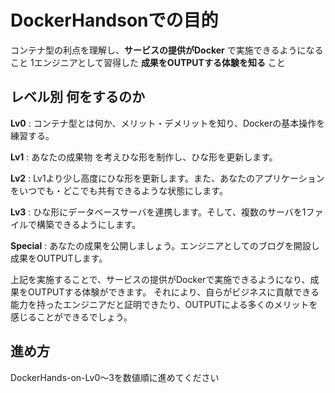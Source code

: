 # DockerHandsonでの目的

コンテナ型の利点を理解し、**サービスの提供がDocker** で実施できるようになること
1エンジニアとして習得した **成果をOUTPUTする体験を知る** こと

## レベル別 何をするのか

**Lv0** : コンテナ型とは何か、メリット・デメリットを知り、Dockerの基本操作を練習する。

**Lv1** : あなたの成果物 を考えひな形を制作し、ひな形を更新します。

**Lv2** : Lv1より少し高度にひな形を更新します。また、あなたのアプリケーションをいつでも・どこでも共有できるような状態にします。

**Lv3** : ひな形にデータベースサーバを連携します。そして、複数のサーバを1ファイルで構築できるようにします。

**Special** : あなたの成果を公開しましょう。エンジニアとしてのブログを開設し成果をOUTPUTします。

上記を実施することで、サービスの提供がDockerで実施できるようになり、成果をOUTPUTする体験ができます。
それにより、自らがビジネスに貢献できる能力を持ったエンジニアだと証明できたり、OUTPUTによる多くのメリットを感じることができるでしょう。

## 進め方

DockerHands-on-Lv0～3を数値順に進めてください
